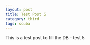 ```yaml
---
layout: post
title: Test Post 5
category: third
tags: scuba
---
```


This is a test post to fill the DB  - test 5